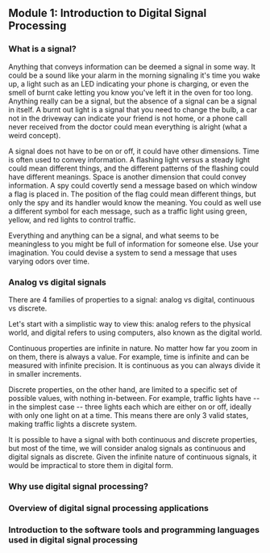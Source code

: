 ## Module 1: Introduction to Digital Signal Processing

### What is a signal?

Anything that conveys information can be deemed a signal in some way. It could be a sound like your alarm in the morning signaling it's time you wake up, a light such as an LED indicating your phone is charging, or even the smell of burnt cake letting you know you've left it in the oven for too long. Anything really can be a signal, but the absence of a signal can be a signal in itself. A burnt out light is a signal that you need to change the bulb, a car not in the driveway can indicate your friend is not home, or a phone call never received from the doctor could mean everything is alright (what a weird concept).

A signal does not have to be on or off, it could have other dimensions. Time is often used to convey information. A flashing light versus a steady light could mean different things, and the different patterns of the flashing could have different meanings. Space is another dimension that could convey information. A spy could covertly send a message based on which window a flag is placed in. The position of the flag could mean different things, but only the spy and its handler would know the meaning. You could as well use a different symbol for each message, such as a traffic light using green, yellow, and red lights to control traffic.

Everything and anything can be a signal, and what seems to be meaningless to you might be full of information for someone else. Use your imagination. You could devise a system to send a message that uses varying odors over time.


### Analog vs digital signals

There are 4 families of properties to a signal: analog vs digital, continuous vs discrete.

Let's start with a simplistic way to view this: analog refers to the physical world, and digital refers to using computers, also known as the digital world.

Continuous properties are infinite in nature. No matter how far you zoom in on them, there is always a value. For example, time is infinite and can be measured with infinite precision. It is continuous as you can always divide it in smaller increments.

Discrete properties, on the other hand, are limited to a specific set of possible values, with nothing in-between. For example, traffic lights have -- in the simplest case -- three lights each which are either on or off, ideally with only one light on at a time. This means there are only 3 valid states, making traffic lights a discrete system.

It is possible to have a signal with both continuous and discrete properties, but most of the time, we will consider analog signals as continuous and digital signals as discrete. Given the infinite nature of continuous signals, it would be impractical to store them in digital form.


### Why use digital signal processing?



### Overview of digital signal processing applications



### Introduction to the software tools and programming languages used in digital signal processing
